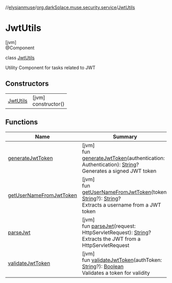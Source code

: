 //[elysianmuse](../../../index.md)/[org.darkSolace.muse.security.service](../index.md)/[JwtUtils](index.md)

# JwtUtils

[jvm]\
@Component

class [JwtUtils](index.md)

Utility Component for tasks related to JWT

## Constructors

| | |
|---|---|
| [JwtUtils](-jwt-utils.md) | [jvm]<br>constructor() |

## Functions

| Name | Summary |
|---|---|
| [generateJwtToken](generate-jwt-token.md) | [jvm]<br>fun [generateJwtToken](generate-jwt-token.md)(authentication: Authentication): [String](https://kotlinlang.org/api/latest/jvm/stdlib/kotlin/-string/index.html)?<br>Generates a signed JWT token |
| [getUserNameFromJwtToken](get-user-name-from-jwt-token.md) | [jvm]<br>fun [getUserNameFromJwtToken](get-user-name-from-jwt-token.md)(token: [String](https://kotlinlang.org/api/latest/jvm/stdlib/kotlin/-string/index.html)?): [String](https://kotlinlang.org/api/latest/jvm/stdlib/kotlin/-string/index.html)?<br>Extracts a username from a JWT token |
| [parseJwt](parse-jwt.md) | [jvm]<br>fun [parseJwt](parse-jwt.md)(request: HttpServletRequest): [String](https://kotlinlang.org/api/latest/jvm/stdlib/kotlin/-string/index.html)?<br>Extracts the JWT from a HttpServletRequest |
| [validateJwtToken](validate-jwt-token.md) | [jvm]<br>fun [validateJwtToken](validate-jwt-token.md)(authToken: [String](https://kotlinlang.org/api/latest/jvm/stdlib/kotlin/-string/index.html)?): [Boolean](https://kotlinlang.org/api/latest/jvm/stdlib/kotlin/-boolean/index.html)<br>Validates a token for validity |
